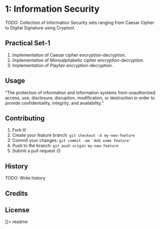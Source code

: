 <snippet>
  <content><![CDATA[

# 

# 1: Information Security
TODO: Collection of Information Security sets ranging from Caesar Cipher to Digital Signature using Cryptool.

## Practical Set-1
1. Implementation of Caesar cipher encryption-decryption.
2. Implementation of Monoalphabetic cipher encryption-decryption.
3. Implementation of Playfair encryption-decryption.

## Usage
"The protection of information and information systems from unauthorized access, use, disclosure, disruption, modification, or destruction in order to provide confidentiality, integrity, and availability." 

## Contributing
1. Fork it!
2. Create your feature branch: `git checkout -b my-new-feature`
3. Commit your changes: `git commit -am 'Add some feature'`
4. Push to the branch: `git push origin my-new-feature`
5. Submit a pull request :D

## History
TODO: Write history

## Credits

## License

]]></content>
  <tabTrigger>readme</tabTrigger>
</snippet>
